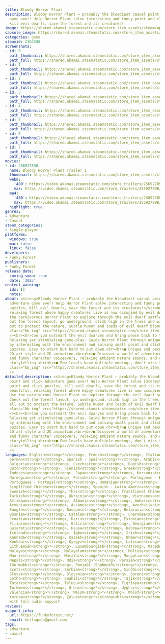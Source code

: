 ```yaml
---
title: Bloody Horror Plant
description: Bloody Horror Plant – probably the bloodiest casual point and click adventure
  game ever! Help Horror Plant solve interesting and funny point and click puzzles,
  kill evil dwarfs, save the forest and its creatures!
image: https://shared.akamai.steamstatic.com/store_item_assets/steam/apps/2304590/header.jpg?t=1731012122
capsule_image: https://shared.akamai.steamstatic.com/store_item_assets/steam/apps/2304590/capsule_231x87.jpg?t=1731012122
categories: game
steamid: 2304590
screenshots:
- id: 0
  path_thumbnail: https://shared.akamai.steamstatic.com/store_item_assets/steam/apps/2304590/ss_40aa8da625b8f05f40187d6a3f1aba78da59a273.600x338.jpg?t=1731012122
  path_full: https://shared.akamai.steamstatic.com/store_item_assets/steam/apps/2304590/ss_40aa8da625b8f05f40187d6a3f1aba78da59a273.1920x1080.jpg?t=1731012122
- id: 1
  path_thumbnail: https://shared.akamai.steamstatic.com/store_item_assets/steam/apps/2304590/ss_c6012cdbe3258f64e4025a52c4edd27d3392c4c4.600x338.jpg?t=1731012122
  path_full: https://shared.akamai.steamstatic.com/store_item_assets/steam/apps/2304590/ss_c6012cdbe3258f64e4025a52c4edd27d3392c4c4.1920x1080.jpg?t=1731012122
- id: 2
  path_thumbnail: https://shared.akamai.steamstatic.com/store_item_assets/steam/apps/2304590/ss_3741779a7be1e1ff29b68abbb855603f00d13e86.600x338.jpg?t=1731012122
  path_full: https://shared.akamai.steamstatic.com/store_item_assets/steam/apps/2304590/ss_3741779a7be1e1ff29b68abbb855603f00d13e86.1920x1080.jpg?t=1731012122
- id: 3
  path_thumbnail: https://shared.akamai.steamstatic.com/store_item_assets/steam/apps/2304590/ss_ca61a9096df7327fd29a7a7f9b3e3ad2338bd1b3.600x338.jpg?t=1731012122
  path_full: https://shared.akamai.steamstatic.com/store_item_assets/steam/apps/2304590/ss_ca61a9096df7327fd29a7a7f9b3e3ad2338bd1b3.1920x1080.jpg?t=1731012122
- id: 4
  path_thumbnail: https://shared.akamai.steamstatic.com/store_item_assets/steam/apps/2304590/ss_0bd0716837d4a7928910993e814bb008bcf07904.600x338.jpg?t=1731012122
  path_full: https://shared.akamai.steamstatic.com/store_item_assets/steam/apps/2304590/ss_0bd0716837d4a7928910993e814bb008bcf07904.1920x1080.jpg?t=1731012122
- id: 5
  path_thumbnail: https://shared.akamai.steamstatic.com/store_item_assets/steam/apps/2304590/ss_d132cdd9b56e0cdb2862ea1d9154d3ce70c03c1a.600x338.jpg?t=1731012122
  path_full: https://shared.akamai.steamstatic.com/store_item_assets/steam/apps/2304590/ss_d132cdd9b56e0cdb2862ea1d9154d3ce70c03c1a.1920x1080.jpg?t=1731012122
- id: 6
  path_thumbnail: https://shared.akamai.steamstatic.com/store_item_assets/steam/apps/2304590/ss_8fac5aa7e38380ff2bbdc6164f0befb914b6b7fe.600x338.jpg?t=1731012122
  path_full: https://shared.akamai.steamstatic.com/store_item_assets/steam/apps/2304590/ss_8fac5aa7e38380ff2bbdc6164f0befb914b6b7fe.1920x1080.jpg?t=1731012122
- id: 7
  path_thumbnail: https://shared.akamai.steamstatic.com/store_item_assets/steam/apps/2304590/ss_bed8daa571d309b6d7ffea5221cf82f59818e3b1.600x338.jpg?t=1731012122
  path_full: https://shared.akamai.steamstatic.com/store_item_assets/steam/apps/2304590/ss_bed8daa571d309b6d7ffea5221cf82f59818e3b1.1920x1080.jpg?t=1731012122
movies:
- id: 256927898
  name: Bloody Horror Plant Trailer 1
  thumbnail: https://shared.akamai.steamstatic.com/store_item_assets/steam/apps/256927898/movie.293x165.jpg?t=1676481209
  webm:
    '480': https://video.akamai.steamstatic.com/store_trailers/256927898/movie480_vp9.webm?t=1676481209
    max: https://video.akamai.steamstatic.com/store_trailers/256927898/movie_max_vp9.webm?t=1676481209
  mp4:
    '480': https://video.akamai.steamstatic.com/store_trailers/256927898/movie480.mp4?t=1676481209
    max: https://video.akamai.steamstatic.com/store_trailers/256927898/movie_max.mp4?t=1676481209
  highlight: true
genres:
- Adventure
- Casual
steam_categories:
- Single-player
platforms:
  windows: true
  mac: false
  linux: false
developers:
- Funky Forest
publishers:
- Funky Forest
release_date:
  coming_soon: true
  date: '2025'
content_warning:
  ids: []
  notes:
about: <strong>Bloody Horror Plant – probably the bloodiest casual point and click
  adventure game ever! Help Horror Plant solve interesting and funny point and click
  puzzles, kill evil dwarfs, save the forest and its creatures!</strong><br>A beautiful,
  relaxing forest where happy creatures live is now occupied by evil dwarves. Use
  the carnivorous Horror Plant to explore through the evil dwarf settlements. Check
  out the forest layout, go underground, climb high in the trees and wipe them all
  out to protect the nature. Subtle humor and loads of evil dwarf blood!<br><br><img
  class="bb_img" src="https://shared.akamai.steamstatic.com/store_item_assets/steam/apps/2304590/extras/gif1.gif?t=1731012122"
  /><br><br>Can you outsmart the evil dwarves and bring peace back to the forest?<br><br>■
  Relaxing yet stimulating game-play. Guide Horror Plant through unique locations
  by interacting with the environment and solving small point and click / hidden-object
  puzzles. Easy to start but hard to put down.<br><br>■ Unique and peculiar hand-drawn
  2D art style and 2D animation.<br><br>■ Discover a world of adventure with immersive
  and funny character voiceovers, relaxing ambient nature sounds, and captivating
  storytelling.<br><br>■ Few levels have multiple endings, don't miss them!<br><br><img
  class="bb_img" src="https://shared.akamai.steamstatic.com/store_item_assets/steam/apps/2304590/extras/gif2.gif?t=1731012122"
  />
detailed_description: <strong>Bloody Horror Plant – probably the bloodiest casual
  point and click adventure game ever! Help Horror Plant solve interesting and funny
  point and click puzzles, kill evil dwarfs, save the forest and its creatures!</strong><br>A
  beautiful, relaxing forest where happy creatures live is now occupied by evil dwarves.
  Use the carnivorous Horror Plant to explore through the evil dwarf settlements.
  Check out the forest layout, go underground, climb high in the trees and wipe them
  all out to protect the nature. Subtle humor and loads of evil dwarf blood!<br><br><img
  class="bb_img" src="https://shared.akamai.steamstatic.com/store_item_assets/steam/apps/2304590/extras/gif1.gif?t=1731012122"
  /><br><br>Can you outsmart the evil dwarves and bring peace back to the forest?<br><br>■
  Relaxing yet stimulating game-play. Guide Horror Plant through unique locations
  by interacting with the environment and solving small point and click / hidden-object
  puzzles. Easy to start but hard to put down.<br><br>■ Unique and peculiar hand-drawn
  2D art style and 2D animation.<br><br>■ Discover a world of adventure with immersive
  and funny character voiceovers, relaxing ambient nature sounds, and captivating
  storytelling.<br><br>■ Few levels have multiple endings, don't miss them!<br><br><img
  class="bb_img" src="https://shared.akamai.steamstatic.com/store_item_assets/steam/apps/2304590/extras/gif2.gif?t=1731012122"
  />
languages: English<strong>*</strong>, French<strong>*</strong>, Italian<strong>*</strong>,
  German<strong>*</strong>, Spanish - Spain<strong>*</strong>, Arabic<strong>*</strong>,
  Bulgarian<strong>*</strong>, Czech<strong>*</strong>, Danish<strong>*</strong>,
  Dutch<strong>*</strong>, Finnish<strong>*</strong>, Greek<strong>*</strong>, Hungarian<strong>*</strong>,
  Indonesian<strong>*</strong>, Japanese<strong>*</strong>, Korean<strong>*</strong>,
  Norwegian<strong>*</strong>, Polish<strong>*</strong>, Portuguese - Brazil<strong>*</strong>,
  Portuguese - Portugal<strong>*</strong>, Romanian<strong>*</strong>, Russian<strong>*</strong>,
  Simplified Chinese<strong>*</strong>, Spanish - Latin America<strong>*</strong>,
  Swedish<strong>*</strong>, Thai<strong>*</strong>, Traditional Chinese<strong>*</strong>,
  Turkish<strong>*</strong>, Ukrainian<strong>*</strong>, Vietnamese<strong>*</strong>,
  Afrikaans<strong>*</strong>, Albanian<strong>*</strong>, Amharic<strong>*</strong>,
  Armenian<strong>*</strong>, Assamese<strong>*</strong>, Azerbaijani<strong>*</strong>,
  Bangla<strong>*</strong>, Basque<strong>*</strong>, Belarusian<strong>*</strong>,
  Bosnian<strong>*</strong>, Catalan<strong>*</strong>, Cherokee<strong>*</strong>,
  Croatian<strong>*</strong>, Dari<strong>*</strong>, Estonian<strong>*</strong>,
  Filipino<strong>*</strong>, Galician<strong>*</strong>, Georgian<strong>*</strong>,
  Gujarati<strong>*</strong>, Hausa<strong>*</strong>, Hebrew<strong>*</strong>, Hindi<strong>*</strong>,
  Icelandic<strong>*</strong>, Igbo<strong>*</strong>, Irish<strong>*</strong>, K'iche'<strong>*</strong>,
  Kannada<strong>*</strong>, Kazakh<strong>*</strong>, Khmer<strong>*</strong>, Kinyarwanda<strong>*</strong>,
  Konkani<strong>*</strong>, Kyrgyz<strong>*</strong>, Latvian<strong>*</strong>,
  Lithuanian<strong>*</strong>, Luxembourgish<strong>*</strong>, Macedonian<strong>*</strong>,
  Malay<strong>*</strong>, Malayalam<strong>*</strong>, Maltese<strong>*</strong>,
  Maori<strong>*</strong>, Marathi<strong>*</strong>, Mongolian<strong>*</strong>,
  Nepali<strong>*</strong>, Odia<strong>*</strong>, Persian<strong>*</strong>, Punjabi
  (Gurmukhi)<strong>*</strong>, Punjabi (Shahmukhi)<strong>*</strong>, Quechua<strong>*</strong>,
  Scots<strong>*</strong>, Serbian<strong>*</strong>, Sindhi<strong>*</strong>, Sinhala<strong>*</strong>,
  Slovak<strong>*</strong>, Slovenian<strong>*</strong>, Sorani<strong>*</strong>,
  Sotho<strong>*</strong>, Swahili<strong>*</strong>, Tajik<strong>*</strong>, Tamil<strong>*</strong>,
  Tatar<strong>*</strong>, Telugu<strong>*</strong>, Tigrinya<strong>*</strong>, Tswana<strong>*</strong>,
  Turkmen<strong>*</strong>, Urdu<strong>*</strong>, Uyghur<strong>*</strong>, Uzbek<strong>*</strong>,
  Valencian<strong>*</strong>, Welsh<strong>*</strong>, Wolof<strong>*</strong>, Xhosa<strong>*</strong>,
  Yoruba<strong>*</strong>, Zulu<strong>*</strong><br><strong>*</strong>languages
  with full audio support
reviews:
support_info:
  url: https://funkyforest.net/
  email: hellogudo@gmail.com
tags:
- adventure
- casual
---
```


